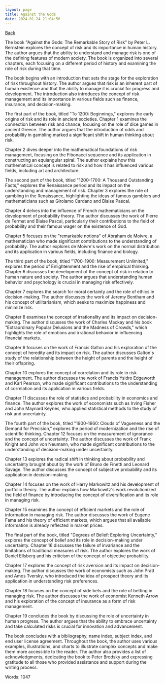 ```yaml
---
layout: page
title: Against the Gods
date: 2024-01-24 21:04:50
---
```


[Back](./)


The book "Against the Gods: The Remarkable Story of Risk" by Peter L. Bernstein explores the concept of risk and its importance in human history. The author argues that the ability to understand and manage risk is one of the defining features of modern society. The book is organized into several chapters, each focusing on a different period of history and examining the role of risk during that time.

The book begins with an introduction that sets the stage for the exploration of risk throughout history. The author argues that risk is an inherent part of human existence and that the ability to manage it is crucial for progress and development. The introduction also introduces the concept of risk management and its importance in various fields such as finance, insurance, and decision-making.

The first part of the book, titled "To 1200: Beginnings," explores the early origins of risk and its role in ancient societies. Chapter 1 examines the connection between risk and chance, focusing on the role of dice games in ancient Greece. The author argues that the introduction of odds and probability in gambling marked a significant shift in human thinking about risk.

Chapter 2 dives deeper into the mathematical foundations of risk management, focusing on the Fibonacci sequence and its application in constructing an equiangular spiral. The author explains how this mathematical concept is related to risk and how it has influenced various fields, including art and architecture.

The second part of the book, titled "1200-1700: A Thousand Outstanding Facts," explores the Renaissance period and its impact on the understanding and management of risk. Chapter 3 explores the role of gambling in the Renaissance, highlighting the ideas of famous gamblers and mathematicians such as Girolamo Cardano and Blaise Pascal.

Chapter 4 delves into the influence of French mathematicians on the development of probability theory. The author discusses the work of Pierre de Fermat and Blaise Pascal, particularly their contributions to the field of probability and their famous wager on the existence of God.

Chapter 5 focuses on the "remarkable notions" of Abraham de Moivre, a mathematician who made significant contributions to the understanding of probability. The author explores de Moivre's work on the normal distribution and its application in various fields, including finance and biology.

The third part of the book, titled "1700-1900: Measurement Unlimited," explores the period of Enlightenment and the rise of empirical thinking. Chapter 6 discusses the development of the concept of risk in relation to human nature and society. The author argues that understanding human behavior and psychology is crucial in managing risk effectively.

Chapter 7 explores the search for moral certainty and the role of ethics in decision-making. The author discusses the work of Jeremy Bentham and his concept of utilitarianism, which seeks to maximize happiness and minimize risk.

Chapter 8 examines the concept of irrationality and its impact on decision-making. The author discusses the work of Charles Mackay and his book "Extraordinary Popular Delusions and the Madness of Crowds," which highlights the role of emotions and irrational behavior in influencing financial markets.

Chapter 9 focuses on the work of Francis Galton and his exploration of the concept of heredity and its impact on risk. The author discusses Galton's study of the relationship between the height of parents and the height of their offspring.

Chapter 10 explores the concept of correlation and its role in risk management. The author discusses the work of Francis Ysidro Edgeworth and Karl Pearson, who made significant contributions to the understanding of correlation and its application in various fields.

Chapter 11 discusses the role of statistics and probability in economics and finance. The author explores the work of economists such as Irving Fisher and John Maynard Keynes, who applied statistical methods to the study of risk and uncertainty.

The fourth part of the book, titled "1900-1960: Clouds of Vagueness and the Demand for Precision," explores the period of modernization and the rise of scientific thinking. Chapter 12 focuses on the measurement of ignorance and the concept of uncertainty. The author discusses the work of Frank Knight and John von Neumann, who made significant contributions to the understanding of decision-making under uncertainty.

Chapter 13 explores the radical shift in thinking about probability and uncertainty brought about by the work of Bruno de Finetti and Leonard Savage. The author discusses the concept of subjective probability and its application in decision-making.

Chapter 14 focuses on the work of Harry Markowitz and his development of portfolio theory. The author explains how Markowitz's work revolutionized the field of finance by introducing the concept of diversification and its role in managing risk.

Chapter 15 examines the concept of efficient markets and the role of information in managing risk. The author discusses the work of Eugene Fama and his theory of efficient markets, which argues that all available information is already reflected in market prices.

The final part of the book, titled "Degrees of Belief: Exploring Uncertainty," explores the concept of belief and its role in decision-making under uncertainty. Chapter 16 discusses the failure of invariance and the limitations of traditional measures of risk. The author explores the work of Daniel Ellsberg and his criticism of the concept of objective probability.

Chapter 17 explores the concept of risk aversion and its impact on decision-making. The author discusses the work of economists such as John Pratt and Amos Tversky, who introduced the idea of prospect theory and its application in understanding risk preferences.

Chapter 18 focuses on the concept of side bets and the role of betting in managing risk. The author discusses the work of economist Kenneth Arrow and his exploration of the concept of insurance as a form of risk management.

Chapter 19 concludes the book by discussing the role of uncertainty in human progress. The author argues that the ability to embrace uncertainty and take calculated risks is crucial for innovation and advancement.

The book concludes with a bibliography, name index, subject index, and end user license agreement. Throughout the book, the author uses various examples, illustrations, and charts to illustrate complex concepts and make them more accessible to the reader. The author also provides a list of acknowledgments, dedicating the book to Peter Brodsky and expressing gratitude to all those who provided assistance and support during the writing process.

Words: 1047